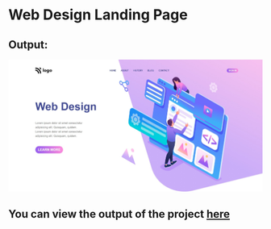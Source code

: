 # Web Design Landing Page

## Output:
![Alt image](https://github.com/Chethan-P-Chethu/Web-Design-Landing-Page/blob/5032d3ad4ce34c66a12243e1f813d44ac6b9f806/Screenshot%20(3).jpeg)

## You can view the output of the project [here](https://web-design-landing-page-psi.vercel.app/)
